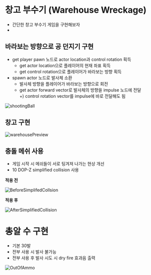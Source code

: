 # 창고 부수기 (Warehouse Wreckage)
- 간단한 창고 부수기 게임을 구현해보자
- 

## 바라보는 방향으로 공 던지기 구현
- get player pawn 노드로 actor location과 control rotation 획득
  - get actor location으로 플레이어의 현재 좌표 획득
  - get control rotation으로 플레이어가 바라보는 방향 획득
- spawn actor 노드로 발사체 소환
  - 발사체 방향을 플레이어가 바라보는 방향으로 회전
  - get actor forward vector로 발사체의 방향을 impulse 노드에 전달 <br>
  +) control rotation vector를 impulse에 바로 전달해도 됨

![shootingBall](images/shootingBall.gif)

## 창고 구현
![warehousePreview](images/warehousePreview.gif)

## 충돌 메쉬 사용
- 게임 시작 시 메쉬들이 서로 팅겨져 나가는 현상 개선
- 10 DOP-Z simplified collision 사용
  
**적용 전**
  
![BeforeSimplifedCollsion](images/UnsimplifiedBarrelMeshes.gif)

**적용 후**
  
![AfterSimplifiedCollision](images/SimplifiedBarrelMeshes.gif)

# 총알 수 구현
- 기본 30발
- 전부 사용 시 발사 불가능
- 전부 사용 후 발사 시도 시 dry fire 효과음 출력

![OutOfAmmo](images/OutOfAmmo.gif)
